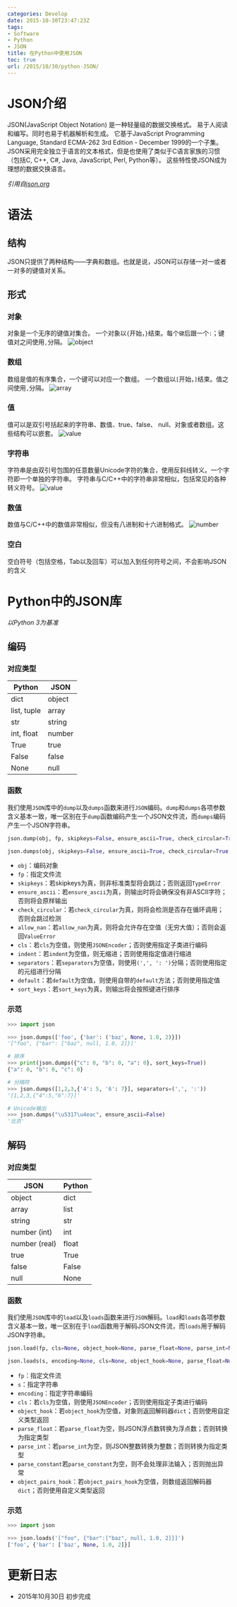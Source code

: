 ```yaml
---
categories: Develop
date: 2015-10-30T23:47:23Z
tags:
- Software
- Python
- JSON
title: 在Python中使用JSON
toc: true
url: /2015/10/30/python-JSON/
---
```


# JSON介绍
JSON(JavaScript Object Notation) 是一种轻量级的数据交换格式。 易于人阅读和编写。同时也易于机器解析和生成。 它基于JavaScript Programming Language, Standard ECMA-262 3rd Edition - December 1999的一个子集。 JSON采用完全独立于语言的文本格式，但是也使用了类似于C语言家族的习惯（包括C, C++, C#, Java, JavaScript, Perl, Python等）。 这些特性使JSON成为理想的数据交换语言。

*引用自[json.org](http://www.json.org/json-zh.html)*

<!--more-->

# 语法

## 结构

JSON只提供了两种结构——字典和数组。也就是说，JSON可以存储一对一或者一对多的键值对关系。

## 形式

### 对象
对象是一个无序的键值对集合。
一个对象以`{`开始，`}`结束。每个`键`后跟一个`:`；键值对之间使用`,`分隔。
![object](/imgs/develop/object.gif)

### 数组
数组是值的有序集合，一个键可以对应一个数组。
一个数组以`[`开始，`]`结束。值之间使用`,`分隔。
![array](/imgs/develop/array.gif)

### 值
值可以是双引号括起来的字符串、数值、true、false、 null、对象或者数组。这些结构可以嵌套。
![value](/imgs/develop/value.gif)

### 字符串
字符串是由双引号包围的任意数量Unicode字符的集合，使用反斜线转义。一个字符即一个单独的字符串。
字符串与C/C++中的字符串非常相似，包括常见的各种转义符号。
![value](/imgs/develop/string.gif)

### 数值
数值与C/C++中的数值非常相似，但没有八进制和十六进制格式。
![number](/imgs/develop/number.gif)

### 空白
空白符号（包括空格，Tab以及回车）可以加入到任何符号之间，不会影响JSON的含义

# Python中的JSON库
*以Python 3为基准*


## 编码

### 对应类型

Python |  JSON
--|--
dict  |  object
list, tuple | array
str| string
int, float| number
True  |  true
False  | false
None   | null

### 函数
我们使用`JSON`库中的`dump`以及`dumps`函数来进行`JSON`编码。`dump`和`dumps`各项参数含义基本一致，唯一区别在于`dump`函数编码产生一个JSON文件流，而`dumps`编码产生一个JSON字符串。

```python
json.dump(obj, fp, skipkeys=False, ensure_ascii=True, check_circular=True, allow_nan=True, cls=None, indent=None, separators=None, default=None, sort_keys=False, **kw)

json.dumps(obj, skipkeys=False, ensure_ascii=True, check_circular=True, allow_nan=True, cls=None, indent=None, separators=None, default=None, sort_keys=False, **kw)
```

- `obj`：编码对象
- `fp`：指定文件流
- `skipkeys`：若skipkeys为真，则非标准类型将会跳过；否则返回`TypeError`
- `ensure_ascii`：若`ensure_ascii`为真，则输出时将会确保没有非ASCII字符；否则将会原样输出
- `check_circular`：若`check_circular`为真，则将会检测是否存在循环调用；否则会跳过检测
- `allow_nan`：若`allow_nan`为真，则将会允许存在空值（无穷大值）；否则会返回`ValueError`
- `cls`：若`cls`为空值，则使用`JSONEncoder`；否则使用指定子类进行编码
- `indent`：若`indent`为空值，则无缩进；否则使用指定值进行缩进
- `separators`：若`separators`为空值，则使用`(',', ': ')`分隔；否则使用指定的元组进行分隔
- `default`：若`default`为空值，则使用自带的`default`方法；否则使用指定值
- `sort_keys`：若`sort_keys`为真，则输出将会按照键进行排序

### 示范

```python
>>> import json

>>> json.dumps(['foo', {'bar': ('baz', None, 1.0, 2)}])
'["foo", {"bar": ["baz", null, 1.0, 2]}]'

# 排序
>>> print(json.dumps({"c": 0, "b": 0, "a": 0}, sort_keys=True))
{"a": 0, "b": 0, "c": 0}

# 分隔符
>>> json.dumps([1,2,3,{'4': 5, '6': 7}], separators=(',', ':'))
'[1,2,3,{"4":5,"6":7}]'

# Unicode输出
>>> json.dumps("\u5317\u4eac", ensure_ascii=False)
'北京'
```

## 解码

### 对应类型

JSON | Python
-- | --
object | dict
array  | list
string | str
number (int)  |  int
number (real) |  float
true  |  True
false |  False
null  |  None

### 函数
我们使用`JSON`库中的`load`以及`loads`函数来进行`JSON`解码。`load`和`loads`各项参数含义基本一致，唯一区别在于`load`函数用于解码JSON文件流，而`loads`用于解码JSON字符串。

```python
json.load(fp, cls=None, object_hook=None, parse_float=None, parse_int=None, parse_constant=None, object_pairs_hook=None, **kw)

json.loads(s, encoding=None, cls=None, object_hook=None, parse_float=None, parse_int=None, parse_constant=None, object_pairs_hook=None, **kw)
```

- `fp`：指定文件流
- `s`：指定字符串
- `encoding`：指定字符串编码
- `cls`：若`cls`为空值，则使用`JSONEncoder`；否则使用指定子类进行编码
- `object_hook`：若`object_hook`为空值，对象则返回解码器`dict`；否则使用自定义类型返回
- `parse_float`：若`parse_float`为空，则JSON浮点数转换为浮点数；否则转换为指定类型
- `parse_int`：若`parse_int`为空，则JSON整数转换为整数；否则转换为指定类型
- `parse_constant`若`parse_constant`为空，则不会处理非法输入；否则抛出异常
- `object_pairs_hook`：若`object_pairs_hook`为空值，则数组返回解码器`dict`；否则使用自定义类型返回

### 示范

```python
>>> import json

>>> json.loads('["foo", {"bar":["baz", null, 1.0, 2]}]')
['foo', {'bar': ['baz', None, 1.0, 2]}]
```

# 更新日志
- 2015年10月30日 初步完成